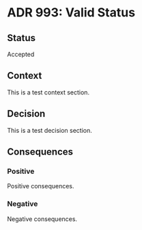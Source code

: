 # ADR 993: Valid Status

## Status

Accepted

## Context

This is a test context section.

## Decision

This is a test decision section.

## Consequences

### Positive

Positive consequences.

### Negative

Negative consequences.


